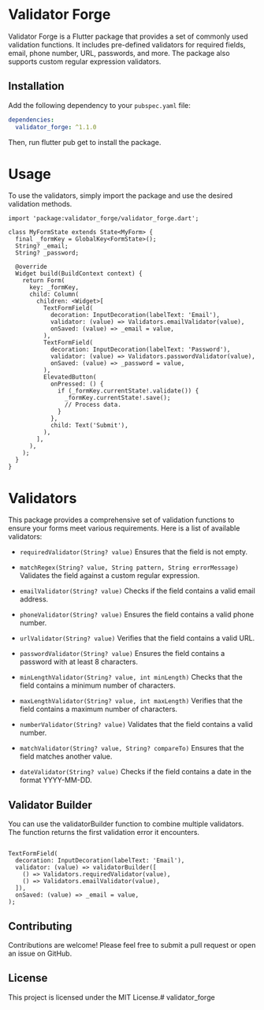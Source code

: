 # Validator Forge
Validator Forge is a Flutter package that provides a set of commonly used validation functions. It includes pre-defined validators for required fields, email, phone number, URL, passwords, and more. The package also supports custom regular expression validators.

## Installation

Add the following dependency to your `pubspec.yaml` file:

```yaml
dependencies:
  validator_forge: ^1.1.0
```

Then, run flutter pub get to install the package.

# Usage
To use the validators, simply import the package and use the desired validation methods.

``` 
import 'package:validator_forge/validator_forge.dart';

class MyFormState extends State<MyForm> {
  final _formKey = GlobalKey<FormState>();
  String? _email;
  String? _password;

  @override
  Widget build(BuildContext context) {
    return Form(
      key: _formKey,
      child: Column(
        children: <Widget>[
          TextFormField(
            decoration: InputDecoration(labelText: 'Email'),
            validator: (value) => Validators.emailValidator(value),
            onSaved: (value) => _email = value,
          ),
          TextFormField(
            decoration: InputDecoration(labelText: 'Password'),
            validator: (value) => Validators.passwordValidator(value),
            onSaved: (value) => _password = value,
          ),
          ElevatedButton(
            onPressed: () {
              if (_formKey.currentState!.validate()) {
                _formKey.currentState!.save();
                // Process data.
              }
            },
            child: Text('Submit'),
          ),
        ],
      ),
    );
  }
}

```

# Validators

This package provides a comprehensive set of validation functions to ensure your forms meet various requirements. Here is a list of available validators:

-  `requiredValidator(String? value)` Ensures that the field is not empty.

- `matchRegex(String? value, String pattern, String errorMessage)`
  Validates the field against a custom regular expression.

- `emailValidator(String? value)`
  Checks if the field contains a valid email address.

- `phoneValidator(String? value)`
  Ensures the field contains a valid phone number.

- `urlValidator(String? value)`
  Verifies that the field contains a valid URL.

- `passwordValidator(String? value)`
  Ensures the field contains a password with at least 8 characters.

- `minLengthValidator(String? value, int minLength)`
  Checks that the field contains a minimum number of characters.

- `maxLengthValidator(String? value, int maxLength)`
  Verifies that the field contains a maximum number of characters.

- `numberValidator(String? value)`
  Validates that the field contains a valid number.

- `matchValidator(String? value, String? compareTo)`
  Ensures that the field matches another value.

- `dateValidator(String? value)`
  Checks if the field contains a date in the format YYYY-MM-DD.

## Validator Builder
You can use the validatorBuilder function to combine multiple validators. The function returns the first validation error it encounters.

``` 

TextFormField(
  decoration: InputDecoration(labelText: 'Email'),
  validator: (value) => validatorBuilder([
    () => Validators.requiredValidator(value),
    () => Validators.emailValidator(value),
  ]),
  onSaved: (value) => _email = value,
);

```

## Contributing
Contributions are welcome! Please feel free to submit a pull request or open an issue on GitHub.

## License
This project is licensed under the MIT License.# validator_forge
